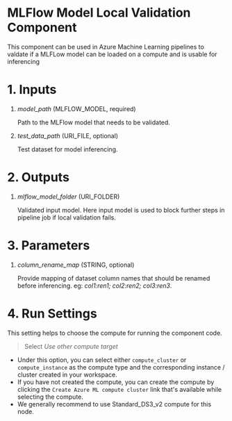 # MLFlow Model Local Validation Component
This component can be used in Azure Machine Learning pipelines to valdate if a MLFLow model can be loaded on a compute and is usable for inferencing

# 1. Inputs

1. _model_path_ (MLFLOW_MODEL, required)

    Path to the MLFlow model that needs to be validated.

2. _test_data_path_ (URI_FILE, optional)

    Test dataset for model inferencing.

# 2. Outputs

1. _mlflow_model_folder_ (URI_FOLDER)

    Validated input model. Here input model is used to block further steps in pipeline job if local validation fails.
 
# 3. Parameters

1. _column_rename_map_ (STRING, optional)

    Provide mapping of dataset column names that should be renamed before inferencing.
    eg: _col1:ren1; col2:ren2; col3:ren3_.

# 4. Run Settings

This setting helps to choose the compute for running the component code.

> Select *Use other compute target*

- Under this option, you can select either `compute_cluster` or `compute_instance` as the compute type and the corresponding instance / cluster created in your workspace.
- If you have not created the compute, you can create the compute by clicking the `Create Azure ML compute cluster` link that's available while selecting the compute.
- We generally recommend to use Standard_DS3_v2 compute for this node.

